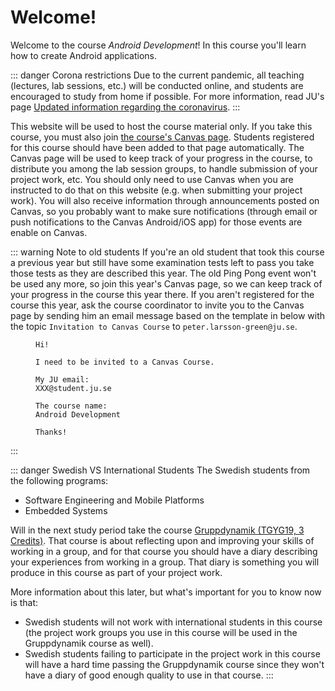 # Welcome!
Welcome to the course *Android Development*! In this course you'll learn how to create Android applications. 

::: danger Corona restrictions
Due to the current pandemic, all teaching (lectures, lab sessions, etc.) will be conducted online, and students are encouraged to study from home if possible. For more information, read JU's page [Updated information regarding the coronavirus](https://ju.se/en/about-us/jonkoping-university/information-material/updated-information-regarding-the-coronavirus.html).
:::

This website will be used to host the course material only. If you take this course, you must also join [the course's Canvas page](https://ju.instructure.com/courses/3421). Students registered for this course should have been added to that page automatically. The Canvas page will be used to keep track of your progress in the course, to distribute you among the lab session groups, to handle submission of your project work, etc. You should only need to use Canvas when you are instructed to do that on this website (e.g. when submitting your project work). You will also receive information through announcements posted on Canvas, so you probably want to make sure notifications (through email or push notifications to the Canvas Android/iOS app) for those events are enable on Canvas.

::: warning Note to old students
If you're an old student that took this course a previous year but still have some examination tests left to pass you take those tests as they are described this year. The old Ping Pong event won't be used any more, so join this year's Canvas page, so we can keep track of your progress in the course this year there. If you aren't registered for the course this year, ask the course coordinator to invite you to the Canvas page by sending him an email message based on the template in <FigureNumber /> below with the topic `Invitation to Canvas Course` to `peter.larsson-green@ju.se`.

<Figure caption="Template for email message to be invited to a Canvas Course. Replace XXX with your own value.">

```
Hi!

I need to be invited to a Canvas Course.

My JU email:
XXX@student.ju.se

The course name:
Android Development

Thanks!
```

</Figure>

:::

::: danger Swedish VS International Students
The Swedish students from the following programs:

* Software Engineering and Mobile Platforms
* Embedded Systems

Will in the next study period take the course [Gruppdynamik (TGYG19, 3 Credits)](https://ju.se/studera/kurser.html?courseCode=TGYG19&semester=20191&revision=1,000&lang=sv). That course is about reflecting upon and improving your skills of working in a group, and for that course you should have a diary describing your experiences from working in a group. That diary is something you will produce in this course as part of your project work.

More information about this later, but what's important for you to know now is that:

* Swedish students will not work with international students in this course (the project work groups you use in this course will be used in the Gruppdynamik course as well).
* Swedish students failing to participate in the project work in this course will have a hard time passing the Gruppdynamik course since they won't have a diary of good enough quality to use in that course.
:::